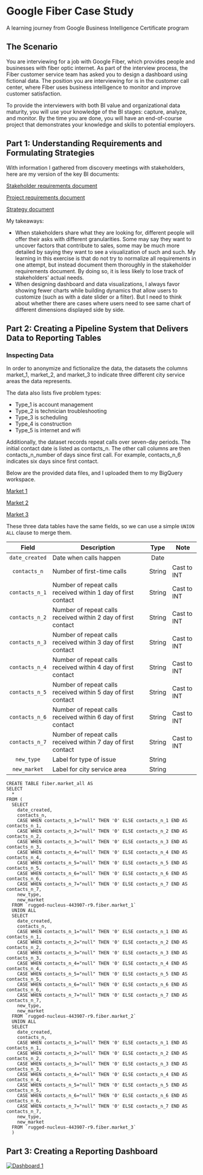 # Google Fiber Case Study

A learning journey from Google Business Intelligence Certificate program

## The Scenario

You are interviewing for a job with Google Fiber, which provides people and businesses with fiber optic internet. As part of the interview process, the Fiber customer service team has asked you to design a dashboard using fictional data. The position you are interviewing for is in the customer call center, where Fiber uses business intelligence to monitor and improve customer satisfaction.

To provide the interviewers with both BI value and organizational data maturity, you will use your knowledge of the BI stages: capture, analyze, and monitor. By the time you are done, you will have an end-of-course project that demonstrates your knowledge and skills to potential employers.

## Part 1: Understanding Requirements and Formulating Strategies

With information I gathered from discovery meetings with stakeholders, here are my version of the key BI documents:

[Stakeholder requirements document](https://docs.google.com/document/d/1MOYPn7O9xY-tTu7Pap2xpral1mweDx8NGhPTttFpV1k/edit?usp=sharing)

[Project requirements document](https://docs.google.com/document/d/1Ki9HJlPlBBAfrskhHqk3vH_12x27NkKCiVzfeTsyUxg/edit?usp=sharing)

[Strategy document](https://docs.google.com/document/d/1C_Y1a1gm44j-md7KHnOUjHqLuRkqxVy86olDnIajuRc/edit?usp=sharing)

My takeaways:

* When stakeholders share what they are looking for, different people will offer their asks with different granularities. Some may say they want to uncover factors that contribute to sales, some may be much more detailed by saying they want to see a visualization of such and such. My learning in this exercise is that do not try to normalize all requirements in one attempt, but instead document them thoroughly in the stakeholder requirements document. By doing so, it is less likely to lose track of stakeholders' actual needs.
* When designing dashboard and data visualizations, I always favor showing fewer charts while building dynamics that allow users to customize (such as with a date slider or a filter). But I need to think about whether there are cases where users need to see same chart of different dimensions displayed side by side.

## Part 2: Creating a Pipeline System that Delivers Data to Reporting Tables

### Inspecting Data

In order to anonymize and fictionalize the data, the datasets the columns market_1, market_2, and market_3 to indicate three different city service areas the data represents. 

The data also lists five problem types:

* Type_1 is account management
* Type_2 is technician troubleshooting
* Type_3 is scheduling
* Type_4 is construction
* Type_5 is internet and wifi

Additionally, the dataset records repeat calls over seven-day periods. The initial contact date is listed as contacts_n. The other call columns are then contacts_n_number of days since first call. For example, contacts_n_6 indicates six days since first contact.

Below are the provided data files, and I uploaded them to my BigQuery workspace.

[Market 1](https://docs.google.com/spreadsheets/d/1a9IKjkvOvYHRx84SyRdp4Sq81EzgeOZPufcRtrUcAIc/template/preview#gid=775366698)

[Market 2](https://docs.google.com/spreadsheets/d/19CINdvAwp-2RF5pphkLywZLQJyJu66EOjX6CgrW32nA/template/preview#gid=2065220237)

[Market 3](https://docs.google.com/spreadsheets/d/1K6X9ZhjWtbneBss7PQH7IobGCzQ5NzG1hxs1D-hbsZM/template/preview?resourcekey=0-q90E-1XwD8nkNSjs0Ws3-w)

These three data tables have the same fields, so we can use a simple `UNION ALL` clause to merge them.

| Field | Description | Type | Note |
|:---:|---|:---:|---|
|`date_created`| Date when calls happen | Date |  |
|`contacts_n`| Number of first-time calls | String | Cast to INT |
|`contacts_n_1`| Number of repeat calls received within 1 day of first contact | String | Cast to INT|
|`contacts_n_2`| Number of repeat calls received within 2 day of first contact | String | Cast to INT|
|`contacts_n_3`| Number of repeat calls received within 3 day of first contact | String | Cast to INT|
|`contacts_n_4`| Number of repeat calls received within 4 day of first contact | String | Cast to INT|
|`contacts_n_5`| Number of repeat calls received within 5 day of first contact | String | Cast to INT|
|`contacts_n_6`| Number of repeat calls received within 6 day of first contact | String | Cast to INT|
|`contacts_n_7`| Number of repeat calls received within 7 day of first contact | String | Cast to INT|
|`new_type`| Label for type of issue | String | |
|`new_market`| Label for city service area | String | |

```
CREATE TABLE fiber.market_all AS
SELECT
  *
FROM (
  SELECT
    date_created,
    contacts_n,
    CASE WHEN contacts_n_1="null" THEN '0' ELSE contacts_n_1 END AS contacts_n_1,
    CASE WHEN contacts_n_2="null" THEN '0' ELSE contacts_n_2 END AS contacts_n_2,
    CASE WHEN contacts_n_3="null" THEN '0' ELSE contacts_n_3 END AS contacts_n_3,
    CASE WHEN contacts_n_4="null" THEN '0' ELSE contacts_n_4 END AS contacts_n_4,
    CASE WHEN contacts_n_5="null" THEN '0' ELSE contacts_n_5 END AS contacts_n_5,
    CASE WHEN contacts_n_6="null" THEN '0' ELSE contacts_n_6 END AS contacts_n_6,
    CASE WHEN contacts_n_7="null" THEN '0' ELSE contacts_n_7 END AS contacts_n_7,
    new_type,
    new_market
  FROM `rugged-nucleus-443907-r9.fiber.market_1`
  UNION ALL
  SELECT
    date_created,
    contacts_n,
    CASE WHEN contacts_n_1="null" THEN '0' ELSE contacts_n_1 END AS contacts_n_1,
    CASE WHEN contacts_n_2="null" THEN '0' ELSE contacts_n_2 END AS contacts_n_2,
    CASE WHEN contacts_n_3="null" THEN '0' ELSE contacts_n_3 END AS contacts_n_3,
    CASE WHEN contacts_n_4="null" THEN '0' ELSE contacts_n_4 END AS contacts_n_4,
    CASE WHEN contacts_n_5="null" THEN '0' ELSE contacts_n_5 END AS contacts_n_5,
    CASE WHEN contacts_n_6="null" THEN '0' ELSE contacts_n_6 END AS contacts_n_6,
    CASE WHEN contacts_n_7="null" THEN '0' ELSE contacts_n_7 END AS contacts_n_7,
    new_type,
    new_market
  FROM `rugged-nucleus-443907-r9.fiber.market_2`
  UNION ALL
  SELECT
    date_created,
    contacts_n,
    CASE WHEN contacts_n_1="null" THEN '0' ELSE contacts_n_1 END AS contacts_n_1,
    CASE WHEN contacts_n_2="null" THEN '0' ELSE contacts_n_2 END AS contacts_n_2,
    CASE WHEN contacts_n_3="null" THEN '0' ELSE contacts_n_3 END AS contacts_n_3,
    CASE WHEN contacts_n_4="null" THEN '0' ELSE contacts_n_4 END AS contacts_n_4,
    CASE WHEN contacts_n_5="null" THEN '0' ELSE contacts_n_5 END AS contacts_n_5,
    CASE WHEN contacts_n_6="null" THEN '0' ELSE contacts_n_6 END AS contacts_n_6,
    CASE WHEN contacts_n_7="null" THEN '0' ELSE contacts_n_7 END AS contacts_n_7,
    new_type,
    new_market
  FROM `rugged-nucleus-443907-r9.fiber.market_3`
  )

```

## Part 3: Creating a Reporting Dashboard
<div class='tableauPlaceholder' id='viz1733820955163' style='position: relative'><noscript><a href='#'><img alt='Dashboard 1 ' src='https:&#47;&#47;public.tableau.com&#47;static&#47;images&#47;Go&#47;GoogleFiberCaseStudy_17334879971310&#47;Dashboard1&#47;1_rss.png' style='border: none' /></a></noscript><object class='tableauViz'  style='display:none;'><param name='host_url' value='https%3A%2F%2Fpublic.tableau.com%2F' /> <param name='embed_code_version' value='3' /> <param name='site_root' value='' /><param name='name' value='GoogleFiberCaseStudy_17334879971310&#47;Dashboard1' /><param name='tabs' value='no' /><param name='toolbar' value='yes' /><param name='static_image' value='https:&#47;&#47;public.tableau.com&#47;static&#47;images&#47;Go&#47;GoogleFiberCaseStudy_17334879971310&#47;Dashboard1&#47;1.png' /> <param name='animate_transition' value='yes' /><param name='display_static_image' value='yes' /><param name='display_spinner' value='yes' /><param name='display_overlay' value='yes' /><param name='display_count' value='yes' /><param name='language' value='en-US' /></object></div>
<script type='text/javascript'>
 var divElement = document.getElementById('viz1733820955163');
 var vizElement = divElement.getElementsByTagName('object')[0];                    
 if ( divElement.offsetWidth > 800 ) { vizElement.style.width='1000px';vizElement.style.height='827px';} 
 else if ( divElement.offsetWidth > 500 ) { vizElement.style.width='1000px';vizElement.style.height='827px';} 
 else { vizElement.style.width='100%';vizElement.style.height='1377px';}                     
 var scriptElement = document.createElement('script');                    
 scriptElement.src = 'https://public.tableau.com/javascripts/api/viz_v1.js';                    
 vizElement.parentNode.insertBefore(scriptElement, vizElement);                
</script>
